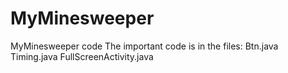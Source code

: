 # MyMinesweeper
MyMinesweeper code
The important code is in the files:
Btn.java
Timing.java
FullScreenActivity.java
